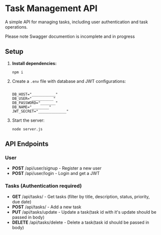 <body>

<h1>Task Management API</h1>

<p>A simple API for managing tasks, including user authentication and task operations.</p>

<div>Please note Swagger documention is incomplete and in progress</div>
<h2>Setup</h2>

<ol>
    <li><strong>Install dependencies:</strong>
        <pre><code>npm i</code></pre>
    </li>
    <li>Create a <code>.env</code> file with database and JWT configurations:
        <pre><code>
DB_HOST="___________"
DB_USER="__________"
DB_PASSWORD="_______"
DB_NAME="________"
JWT_SECRET="_____________"
</code></pre>
    </li>
    <li>Start the server:
        <pre><code>node server.js</code></pre>
    </li>
</ol>

<h2>API Endpoints</h2>

<h3>User</h3>
<ul>
    <li><strong>POST</strong> /api/user/signup - Register a new user</li>
    <li><strong>POST</strong> /api/user/login - Login and get a JWT</li>
</ul>

<h3>Tasks (Authentication required)</h3>
<ul>
    <li><strong>GET</strong> /api/tasks/ - Get tasks (filter by title, description, status, priority, due date)</li>
    <li><strong>POST</strong> /api/tasks/ - Add a new task</li>
    <li><strong>PUT</strong> /api/tasks/update - Update a task(task id with it's update should be passed in body)</li>
    <li><strong>DELETE</strong> /api/tasks/delete - Delete a task(task id should be passed in body)</li>
</ul>

</body>
